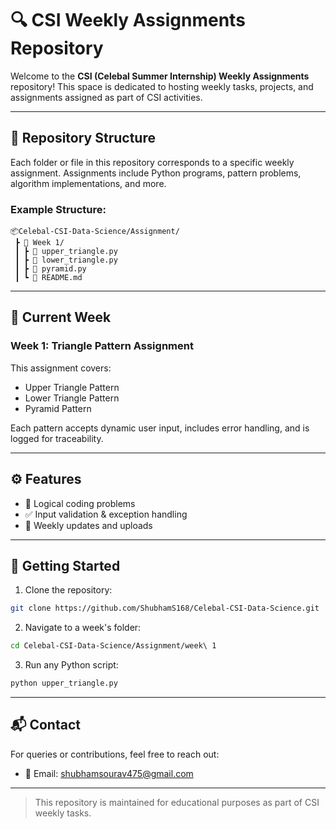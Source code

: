 # 🔍 CSI Weekly Assignments Repository

Welcome to the **CSI (Celebal Summer Internship) Weekly Assignments** repository! This space is dedicated to hosting weekly tasks, projects, and assignments assigned as part of CSI activities.

---

## 📁 Repository Structure

Each folder or file in this repository corresponds to a specific weekly assignment. Assignments include Python programs, pattern problems, algorithm implementations, and more.

### Example Structure:
```
📦Celebal-CSI-Data-Science/Assignment/
 ┣ 📂 Week 1/
 ┃ ┣ 📜 upper_triangle.py
 ┃ ┣ 📜 lower_triangle.py
 ┃ ┣ 📜 pyramid.py
 ┃ ┗ 📜 README.md
```

---

## 📌 Current Week

### Week 1: Triangle Pattern Assignment
This assignment covers:
- Upper Triangle Pattern
- Lower Triangle Pattern
- Pyramid Pattern

Each pattern accepts dynamic user input, includes error handling, and is logged for traceability.

---

## ⚙️ Features

- 🧠 Logical coding problems
- ✅ Input validation & exception handling
- 📌 Weekly updates and uploads

---

## 🚀 Getting Started

1. Clone the repository:
```bash
git clone https://github.com/ShubhamS168/Celebal-CSI-Data-Science.git

```

2. Navigate to a week's folder:
```bash
cd Celebal-CSI-Data-Science/Assignment/week\ 1

```

3. Run any Python script:
```bash
python upper_triangle.py
```

---

## 📬 Contact

For queries or contributions, feel free to reach out:
- 📧 Email: shubhamsourav475@gmail.com

---

> This repository is maintained for educational purposes as part of CSI weekly tasks.
